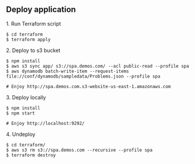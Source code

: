 ## Deploy application 

1\. Run Terraform script
```
$ cd terraform
$ terraform apply
```
2\. Deploy to s3 bucket
```
$ npm install
$ aws s3 sync app/ s3://spa.demos.com/ --acl public-read --profile spa 
$ aws dynamodb batch-write-item --request-items file://conf/dynamodb/sampledata/Problems.json --profile spa

# Enjoy http://spa.demos.com.s3-website-us-east-1.amazonaws.com
```

3\. Deploy locally
```
$ npm install
$ npm start

# Enjoy http://localhost:9292/
```

4\. Undeploy
```
$ cd terraform/
$ aws s3 rm s3://spa.demos.com --recursive --profile spa
$ terraform destroy
```